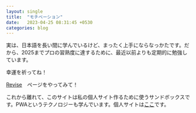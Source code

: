 ```yaml
---
layout: single
title:  "モチベーション"
date:   2023-04-25 08:31:45 +0530
categories: blog
---
```


実は、日本語を長い間に学んでいるけど、まったく上手にならなっかたです。だから、2025までプロの習熟度に達するために、最近以前よりも定期的に勉強しています。

幸運を祈ってね！

[Revise](/revise.html)　ページをやってみて！

これから離れて、このサイトは私の個人サイト作るために使うサンドボックスです。PWAというテクノロジーも学んでいます。個人サイトは[ここ](https://ificiana.github.io/)です。

